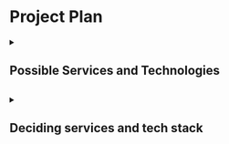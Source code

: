 # Project Plan

<details><summary><h2>Possible Services and Technologies<h2></summary>

### Add Sales

When a sale is a made it should be added to the database.

A sale can be added:
- Manually (from a dropdown of products)
- Through scanning salesight [barcode](#generate-barcodes--qr-codes)
- Importing a correctly formatted CSV file

<hr>

### Add Expenses

When an expense is a made it should be added to the database.

Ann expense can be added a sale:
- Manually (from a dropdown of [products](#add-products))
- Uploading a correctly formatted CSV file

<hr>

### Add Products

Ability to add a list of products manually or through uploading a correctly formatted CSV file.

There should be fields for:
- Product ID
- Product name
- Price
- Category

maybe more?

<hr>

### Generate Barcodes / QR codes

- Ability to Generate a Barcode / QR code.
- These codes would be placed on products. 
- These products would be scanned when adding a sale.

<hr>

### Generate Reciepts

After a sale has been made and added to the database, a reciept should be generated.

<hr>

### Analytics

Ability to view daily, weekly, monthly quarterly insights on business sales and expenses through charts.

<hr>

### Generate Invoices

Ability to create an invoice with business logo.

<hr>

### Generate Reports

Generate reports on past sales and expenses. Maybe intergrate a summary explaining the report using AI.

<hr>

### Export Data

Ability to export data in to a CSV or Excel file for external reporting and analysis.

<hr>

### NLP Data Querying

Allow users to query their businesses data using natural language, for example: "What product has been sold the most in the last month?"

A chatbot like interface can be created for this.

<hr>

### Sentiment Analysis on Reviews

Scrape data from google reviews and analyse the reviews using AI similar to [this project](https://github.com/ronan-s1/Django-Sentiment-Analysis-Application) I made.

<hr>

### Implement PyGWalker

PyGWalker is Python Library for Exploratory Data Analysis with Visualization. It can simplify data analysis and data visualization workflow, by turning a pandas dataframe (and polars dataframe) into a Tableau-style User Interface for visual exploration.

You can easily incorporate PyGwalker into a Streamlit application; check out [this](https://docs.kanaries.net/pygwalker/use-pygwalker-with-streamlit) resource for more information.

<hr>

### SaleSight API

Allow users to intergreate SaleSights service's with other programs and software via an API

## Possible Tools, Technolgies and Frameworks

Here are some proposed tools I am planning to use.

### Streamlit

Streamlit is an open-source framework that for custom web app development. It's great for building intuitive interfaces and developing data driven applications as it keep users informed with dynamic data that refreshes in real-time.

It has good support for intergrating plotly graphs which would be great for dynamic and interactive sales and expense charts. It also good for displaying pandas dataframes.

Streamlit can seamlessly integrate with popular computer vision libraries and frameworks, such as OpenCV, Dlib, TensorFlow etc which could be used for scanning the [QR / Barcodes](#generate-barcodes--qr-codes)

Streamlit has intergation with mongodb using the [streamlit secrets manager](https://docs.streamlit.io/knowledge-base/tutorials/databases/mongodb).

The book "Web Application Development with Streamlit
Develop and Deploy Secure and Scalable Web Applications to the Cloud Using a Pure Python Framework" discusses more above in more detail.

<hr>

### Langchain

LangChain is an open source framework to aid the development of applications leveraging the power of Large Language Models.

LangChain DataFrame Agent is a tool that allows interaction with a pandas DataFrame, optimised for question answering. This agent can be used to query your data using natural language.

![langchain df agent flow](https://blog.streamlit.io/content/images/2023/07/langchain-5-scheme.JPG.jpg)

There are other LLM libraries such as [LlamaIndex](https://www.llamaindex.ai/) which I am also considering using.

<hr>

### Plotly

Plotly's Python graphing library makes interactive, publication-quality graphs. [Plotly website](https://plotly.com/python/).

<hr>

### Pandas

Pandas is a fast, powerful, flexible and easy to use open source data analysis library, also works well with Plotly. [Pandas website](https://pandas.pydata.org/).

<hr>

### BERT

BERT(Bidirectional Encoder Representations from Transformers) can perform sentiment analysis on [reviews](#sentiment-analysis-on-reviews).

<hr>

### Docker

Docker can be used for containerising the app and deploying it (maybe).

## Interim and Final Report

For the write up part of the FYP I will be using [Overleaf](https://www.overleaf.com/) which is an online LaTeX editor.

</details>


<details><summary><h2>Deciding services and tech stack<h2></summary>

Quickly going over things...

### Core Services
- Add Sale
  - Ability to scan barcode to add to a sale transaction
- Add Expense
- Add Product
  - Associate a barcode with a product (optional)
  - **fields:**
  - Product ID
  - Product name
  - Price
  - Category
  - Barcode
- Display analytics
- Generate receipts
- Export data

### Other Services
- Generate reports
- NLP Querying

### Services to implement if I have time
- PyGWalker
- Sentiment Analysis
- SaleSight API

## Technolgies

### Frontend Technologies
- Streamlit
- Streamlit Components

<img src="https://images.ctfassets.net/23aumh6u8s0i/2vWy8CrwyDEsApwk5wHzge/2962bedb072ac7cd952b4ce134d5e132/05_capabilities-zero-app.png" width="550">

#### Reasoning:
- Visually appealing UI components
- Good support for displaying data elements (dataframes, plotly charts etc...). [read more](https://docs.streamlit.io/library/api-reference/data)
- LlamaIndex and langchain can pair nicely with Streamlit's chat elements to make robust contextually relevant chatbots.
- The streamlit-webrtc can handle real-time video streams which would be useful for scanning product barcode and reciepts (if a customer were return an item).
- Useful inbuilt functions for caching and more.

<img src="https://docs.streamlit.io/images/caching-high-level-diagram.png" width="550">

- Good documentation and large open source community.


### Backend Technologies
These are the 2 main LLM frameworks:
- Langchain (for report analysis)
- LlamaIndex (for NLP querying)

Llamaindex tends to be a bit more complex but seems to perform better with RAG (Retrieval Augmented Generation).

Langchain is a bit more general purpose but also has many useful agents and can be used for report summaries.

<img src="https://blog.streamlit.io/content/images/2023/08/rag-with-llamaindex-1.png#border" width="550">

- Pandas (most popular dataframe library)
- Plotly (most visually appealing and popular data visualization library)
- OpenCV (most populor computer vision library)

### Database
- MongoDB

MongoDB is the most popular NoSQL database. I decided to choose this as my data may semi structured (a customer can buy 1 product or 10 products in one transaction).  MongoDB handles transactional, operational, and analytical workloads at scale. [more info on transactional dbs using mongodb](https://www.mongodb.com/transactions)

</details>
